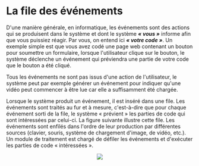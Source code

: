 # La file des événements

D'une manière générale, en informatique, les événements sont des actions qui se produisent dans le système et dont le système ***« vous »*** informe afin que vous puissiez réagir. Par vous, on entend ici ***« votre code »***. Un exemple simple est que vous avez codé une page web contenant un bouton pour soumettre un formulaire, lorsque l'utilisateur clique sur le bouton, le système déclenche un événement qui préviendra une partie de votre code que le bouton a été cliqué. 

Tous les événements ne sont pas issus d'une action de l'utilisateur, le système peut par exemple générer un événement pour indiquer qu'une vidéo peut commencer à être lue car elle a suffisamment été chargée. 

Lorsque le système produit un événement, il est inséré dans une file. Les événements sont traités au fur et à mesure, c'est-à-dire que pour chaque événement sorti de la file, le système « prévient » les parties de code qui sont intéressées par celui-ci. La figure suivante illustre cette file. Les événements sont enfilés dans l'ordre de leur production par différentes sources (clavier, souris, système de chargement d'image, de vidéo, etc.). Un module de traitement est chargé de défiler les événements et d'exécuter les parties de code « intéressées ».

<div style = "text-align: center; margin: auto;">
    <img src   = "local://assets/progEvent/EventFIFO.png" style="max-width: min(700px, 100%);"/>
</div>